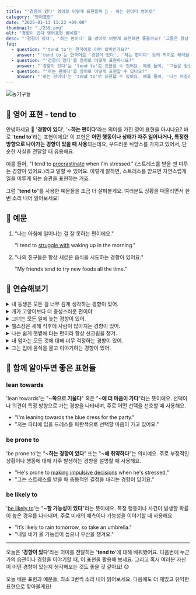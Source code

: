 ```yaml
---
title: "'경향이 있다' 영어로 어떻게 표현할까 🎯 - 하는 편이다 영어로"
category: "영어표현"
date: "2025-01-13 11:22 +09:00"
thumbnail: "./259.png"
alt: "경향이 있다 영어표현 썸네일"
desc: "'경향이 있다', '하는 편이다' 를 영어로 어떻게 표현하면 좋을까요? '그들은 항상 늦게 도착하는 경향이 있어', '나는 아침에 커피를 마시는 습관이 있어' 등을 영어로 표현하는 법을 배워봅시다. 다양한 예문을 통해서 연습하고 본인의 표현으로 만들어 보세요."
faq:
  - question: "'tend to'는 한국어로 어떤 의미인가요?"
    answer: "'tend to'는 한국어로 '경향이 있다', '하는 편이다' 등의 의미로 해석될 수 있어요."
  - question: "'경향이 있다'를 영어로 어떻게 표현하나요?"
    answer: "'경향이 있다'는 'tend to'로 표현할 수 있어요. 예를 들어, '그들은 항상 늦게 도착하는 경향이 있어'는 'They tend to arrive late'로 말할 수 있어요."
  - question: "'하는 편이다'를 영어로 어떻게 표현할 수 있나요?"
    answer: "'하는 편이다'는 'tend to'로 표현할 수 있어요. 예를 들어, '나는 아침에 커피를 마시는 편이야'는 'I tend to drink coffee in the morning'으로 말할 수 있어요."
---
```


![농기구들](./259-1.jpg)

## 🌟 영어 표현 - tend to

안녕하세요 👋 '**경향이 있다**', '**~하는 편이다**'라는 의미를 가진 영어 표현을 아시나요? 바로 '**tend to**'라는 표현이에요! 이 표현은 **어떤 행동이나 상태가 자주 일어나거나, 특정한 방향으로 나아가는 경향이 있을 때 사용**되는데요, 부드러운 뉘앙스를 가지고 있어서, 단순한 사실을 전달할 때 유용해요.

예를 들어, "I tend to [procrastinate](/blog/in-english/264.procrastinate/) when I'm stressed." (스트레스를 받을 땐 미루는 경향이 있어요.)라고 말할 수 있어요. 이렇게 말하면, 스트레스를 받으면 자연스럽게 일을 미루게 되는 습관을 표현하는 거죠.

그럼 "**tend to**"를 사용한 예문들을 조금 더 살펴볼게요. 여러분도 상황을 떠올리면서 한 번 소리 내어 읽어보세요!

## 📖 예문

1. "나는 아침에 일어나는 걸 잘 못하는 편이에요."

   "I tend to [struggle with](/blog/잘-안돼-영어표현/) waking up in the morning."

2. "나의 친구들은 항상 새로운 음식을 시도하는 경향이 있어요."

   "My friends tend to try new foods all the time."

## 💬 연습해보기

<details>
<summary>내 동생은 모든 걸 너무 깊게 생각하는 경향이 있어.</summary>
<span>My sister tends to overthink everything.</span>
</details>

<details>
<summary>개가 고양이보다 더 충성스러운 편이야</summary>
<span>Dogs tend to be more loyal than cats.</span>
</details>

<details>
<summary>그녀는 모든 일에 늦는 경향이 있어.</summary>
<span>She tends to run late for everything.</span>
</details>

<details>
<summary>헬스장은 새해 직후에 사람이 많아지는 경향이 있어.</summary>
<span>The gym tends to be packed right after New Year's.</span>
</details>

<details>
<summary>나는 쉽게 햇볕에 타는 편이라 항상 선크림을 챙겨.</summary>
<span>I tend to get sunburned easily, so I always carry sunscreen.</span>
</details>

<details>
<summary>내 엄마는 모든 것에 대해 너무 걱정하는 경향이 있어.</summary>
<span>My mom tends to worry too much about everything.</span>
</details>

<details>
<summary>그는 입에 음식을 물고 이야기하는 경향이 있어.</summary>
<span>He tends to talk with his mouth full.</span>
</details>

## 🤝 함께 알아두면 좋은 표현들

### lean towards

'lean towards'는 "**~쪽으로 기울다**" 혹은 "**~에 더 마음이 가다**"라는 뜻이에요. 선택이나 의견이 특정 방향으로 가는 경향을 나타내며, 주로 어떤 선택을 선호할 때 사용해요.

- "I'm leaning towards the blue dress for the party."
- "저는 파티에 입을 드레스를 파란색으로 선택할 마음이 가고 있어요."

### be prone to

'be prone to'는 "**~하는 경향이 있다**" 또는 "**~에 취약하다**"는 의미예요. 주로 부정적인 상황이나 행동에 대해 자주 발생하는 경향을 설명할 때 사용해요.

- "He's prone to [making impulsive decisions](/blog/vocab-1/010.make-a-decision/) when he's stressed."
- "그는 스트레스를 받을 때 충동적인 결정을 내리는 경향이 있어요."

### be likely to

'[be likely to](/blog/in-english/208.likely-to/)'는 "**~할 가능성이 있다**"라는 뜻이에요. 특정 행동이나 사건이 발생할 확률이 높은 경우를 나타내며, 주로 미래의 예측이나 가능성을 이야기할 때 사용해요.

- "It’s likely to rain tomorrow, so take an umbrella."
- "내일 비가 올 가능성이 높으니 우산을 챙겨요."

---

오늘은 '**경향이 있다**'라는 의미를 전달하는 '**tend to**'에 대해 배워봤어요. 다음번에 누군가의 습관이나 경향을 이야기할 때, 이 표현을 활용해 보세요. 그리고 혹시 여러분 자신이 어떤 경향이 있는지 생각해보는 것도 좋을 것 같아요! 😊

오늘 배운 표현과 예문들, 최소 3번씩 소리 내어 읽어보세요. 다음에도 더 재밌고 유익한 표현으로 찾아올게요!
